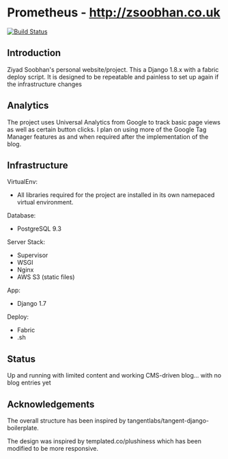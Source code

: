 Prometheus - http://zsoobhan.co.uk
==================================

[![Build Status](https://travis-ci.org/zsoobhan/prometheus.svg?branch=master)](https://travis-ci.org/zsoobhan/prometheus)

Introduction
------------
Ziyad Soobhan's personal website/project.
This a Django 1.8.x with a fabric deploy script. It is designed to be
repeatable and painless to set up again if the infrastructure changes



Analytics
---------
The project uses Universal Analytics from Google to track basic page views
as well as certain button clicks. I plan on using more of the Google Tag Manager
features as and when required after the implementation of the blog.


Infrastructure
--------------
VirtualEnv:

  - All libraries required for the project are installed in its own namepaced
    virtual environment.

Database:

  - PostgreSQL 9.3

Server Stack:

  - Supervisor
  - WSGI
  - Nginx
  - AWS S3 (static files)

App:

  - Django 1.7

Deploy:

  - Fabric
  - .sh



Status
------
Up and running with limited content and working CMS-driven blog... with no blog entries yet


Acknowledgements
----------------
The overall structure has been inspired by tangentlabs/tangent-django-boilerplate.

The design was inspired by templated.co/plushiness which has been modified to
be more responsive.  
